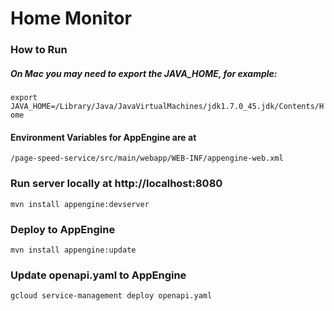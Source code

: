 # Home Monitor

### How to Run

##### On Mac you may need to export the JAVA_HOME, for example:
`export JAVA_HOME=/Library/Java/JavaVirtualMachines/jdk1.7.0_45.jdk/Contents/Home`

#### Environment Variables for AppEngine are at
`/page-speed-service/src/main/webapp/WEB-INF/appengine-web.xml`

### Run server locally at http://localhost:8080 
`mvn install appengine:devserver`

###  Deploy to AppEngine
`mvn install appengine:update`

###  Update openapi.yaml to AppEngine
`gcloud service-management deploy openapi.yaml`
